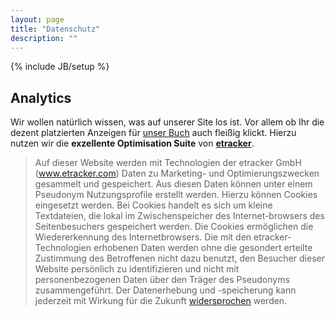 ```yaml
---
layout: page
title: "Datenschutz"
description: ""
---
```

{% include JB/setup %}

Analytics
---------

Wir wollen natürlich wissen, was auf unserer Site los ist.
Vor allem ob Ihr die dezent platzierten Anzeigen
für [unser Buch](/Git-Buch) auch fleißig klickt. 
Hierzu nutzen wir die **exzellente Optimisation Suite** von 
[**etracker**](http://www.etracker.de).

> Auf dieser Website werden mit Technologien der etracker GmbH 
> (<a href="http://www.etracker.com">www.etracker.com</a>) 
> Daten zu Marketing- und Optimierungszwecken gesammelt und gespeichert. 
> Aus diesen Daten können unter einem Pseudonym Nutzungsprofile erstellt werden. 
> Hierzu können Cookies eingesetzt werden. 
> Bei Cookies handelt es sich um kleine Textdateien, 
> die lokal im Zwischenspeicher des Internet-browsers des Seitenbesuchers 
> gespeichert werden. 
> Die Cookies ermöglichen die Wiedererkennung des Internetbrowsers. 
> Die mit den etracker-Technologien erhobenen Daten werden ohne die gesondert 
> erteilte Zustimmung des Betroffenen nicht dazu benutzt, 
> den Besucher dieser Website persönlich zu identifizieren und nicht mit 
> personenbezogenen Daten über den Träger des Pseudonyms zusammengeführt. 
> Der Datenerhebung und -speicherung kann jederzeit mit Wirkung für die Zukunft 
> <a target="_blank" href="https://www.etracker.de/privacy?et=t9bebx">widersprochen</a> 
> werden.


